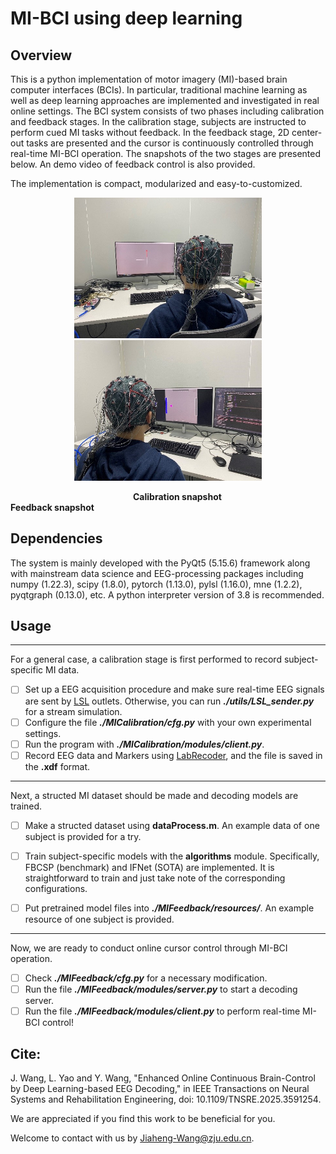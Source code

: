 # MI-BCI using deep learning

## Overview

This is a python implementation of motor imagery (MI)-based brain computer interfaces (BCIs). In particular, traditional machine learning as well as deep learning approaches are implemented and investigated in real online settings.  The BCI system consists of two phases including calibration and feedback stages. In the calibration stage, subjects are instructed to perform cued MI tasks without feedback. In the feedback stage,  2D center-out tasks are presented and the cursor is continuously controlled through real-time MI-BCI operation.  The snapshots of the two stages are presented below. An demo video of feedback control is also provided.

The implementation is compact, modularized and easy-to-customized.

<div align=center>
  <img src="calibration snapshot.jpg" alt="Calibration snapshot" width="300"/>
  <img src="feedback snapshot.jpg" alt="Feedback snapshot" width="300"/>
</div>

&emsp;&emsp;&emsp;&emsp;&emsp;&emsp;&emsp;&emsp;&emsp;&emsp;&emsp;&emsp;&emsp;&emsp;**Calibration snapshot &emsp;&emsp;&emsp;&emsp;&emsp;&emsp;&emsp; Feedback snapshot**

## Dependencies

The system is mainly developed with the PyQt5 (5.15.6) framework along with mainstream data science and EEG-processing packages including numpy (1.22.3), scipy (1.8.0), pytorch (1.13.0), pylsl (1.16.0), mne (1.2.2), pyqtgraph (0.13.0), etc. A python interpreter version of 3.8 is recommended. 

## Usage

------

For a general case, a calibration stage is first performed to record subject-specific MI data.

- [ ] Set up a EEG acquisition procedure and make sure real-time EEG signals are sent by [LSL](https://github.com/labstreaminglayer) outlets. Otherwise, you can run ***./utils/LSL_sender.py*** for a stream simulation.
- [ ] Configure the file ***./MICalibration/cfg.py*** with your own experimental settings.
- [ ] Run the program with ***./MICalibration/modules/client.py***.
- [ ] Record EEG data and Markers using [LabRecoder](https://github.com/labstreaminglayer/App-LabRecorder), and the file is saved in the **.xdf** format.

------

Next,  a structed MI dataset should be made and decoding models are trained.

- [ ] Make a structed dataset using **dataProcess.m**. An example data of one subject is provided for a try.

- [ ] Train subject-specific models with the **algorithms** module. Specifically, FBCSP (benchmark) and IFNet (SOTA) are implemented. It is straightforward to train and just take note of the corresponding configurations.

- [ ] Put pretrained model files into ***./MIFeedback/resources/***. An example resource of one subject is provided.

------

Now, we are ready to conduct online cursor control through MI-BCI operation.

- [ ] Check ***./MIFeedback/cfg.py*** for a necessary modification.
- [ ] Run the file ***./MIFeedback/modules/server.py*** to start a decoding server.
- [ ] Run the file ***./MIFeedback/modules/client.py*** to perform real-time MI-BCI control!

## Cite:
J. Wang, L. Yao and Y. Wang, "Enhanced Online Continuous Brain-Control by Deep Learning-based EEG Decoding," in IEEE Transactions on Neural Systems and Rehabilitation Engineering, doi: 10.1109/TNSRE.2025.3591254.

We are appreciated if you find this work to be beneficial for you.

Welcome to contact with us by Jiaheng-Wang@zju.edu.cn.
